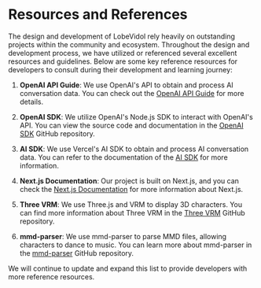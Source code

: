 # Resources and References

The design and development of LobeVidol rely heavily on outstanding projects within the community and ecosystem. Throughout the design and development process, we have utilized or referenced several excellent resources and guidelines. Below are some key reference resources for developers to consult during their development and learning journey:

1. **OpenAI API Guide**: We use OpenAI's API to obtain and process AI conversation data. You can check out the [OpenAI API Guide](https://platform.openai.com/docs/api-reference/introduction) for more details.

2. **OpenAI SDK**: We utilize OpenAI's Node.js SDK to interact with OpenAI's API. You can view the source code and documentation in the [OpenAI SDK](https://github.com/openai/openai-node) GitHub repository.

3. **AI SDK**: We use Vercel's AI SDK to obtain and process AI conversation data. You can refer to the documentation of the [AI SDK](https://sdk.vercel.ai/docs) for more information.

4. **Next.js Documentation**: Our project is built on Next.js, and you can check the [Next.js Documentation](https://nextjs.org/docs) for more information about Next.js.

5. **Three VRM**: We use Three.js and VRM to display 3D characters. You can find more information about Three VRM in the [Three VRM](https://github.com/pixiv/three-vrm) GitHub repository.

6. **mmd-parser**: We use mmd-parser to parse MMD files, allowing characters to dance to music. You can learn more about mmd-parser in the [mmd-parser](https://github.com/takahirox/mmd-parser) GitHub repository.

We will continue to update and expand this list to provide developers with more reference resources.
